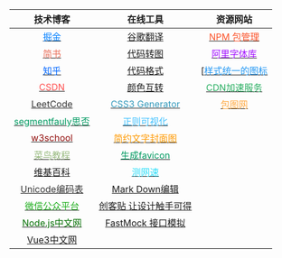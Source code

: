 技术博客 | 在线工具 | 资源网站
:-: | :-: | :-:
[<font style="color:#007fff">掘金</font>](https://juejin.cn/) | [谷歌翻译](https://translate.google.cn/) | [<font style="color:#fb5128">NPM 包管理</font>](https://www.npmjs.com/)
[<font style="color:#ea6f5a">简书</font>](https://www.jianshu.com/) | [代码转图](https://carbon.now.sh/) | [<font style="color:#a111ff">阿里字体库</font>](https://www.iconfont.cn/)
[<font style="color:#06f">知乎</font>](https://www.zhihu.com/people/qing-cui-de-gt) | [代码格式](https://tool.oschina.net/codeformat/json) | [[<font style="color:#2196f3">样式统一的图标</font>](https://pictogrammers.github.io/@mdi/font/4.9.95/)
[<font style="color:#ff4d4d">CSDN</font>](https://www.csdn.net/nav/iot) | [颜色互转](https://www.sioe.cn/yingyong/yanse-rgb-16/) | [<font style="color:#27ae60">CDN加速服务</font>](https://www.bootcdn.cn/)
[<font style="color:#333">LeetCode</font>](https://leetcode-cn.com/problemset/all/) | [<font style="color:#3299bb">CSS3 Generator</font>](http://css3generator.com/) | [<font style="color:#ffa940">包图网</font>](https://ibaotu.com/)
[<font style="color:#009a61">segmentfauly思否</font>](https://segmentfault.com/) | [<font style="color:#40C0FF">正则可视化</font>](https://jex.im/regulex/#!flags=&re=%5E(a%7Cb)*%3F%24) | 
[<font style="color:#900b09">w3school</font>](https://www.w3school.com.cn/index.html) | [<font style="color:#f90">简约文字封面图</font>](https://www.logoly.pro/#/) | 
[<font style="color:#96b97d">菜鸟教程</font>](https://www.runoob.com/) | [<font style="color:#009a61">生成favicon</font>](https://tool.lu/favicon/) | 
[维基百科](https://zh.wikipedia.org/wiki/Wikipedia:%E5%88%86%E9%A1%9E%E7%B4%A2%E5%BC%95) | [<font style="color:#2edef9">测网速</font>](https://www.speedtest.cn/) | 
[<font style="color:#333">Unicode编码表</font>](http://www.52unicode.com/) | [Mark Down编辑](https://www.mdnice.com/) | 
[<font style="color:#1aad19">微信公众平台</font>](https://mp.weixin.qq.com/) | [创客贴 让设计触手可得](https://www.chuangkit.com/designtools/designindex) | 
[<font style="color:#026e00">Node.js中文网</font>](http://nodejs.cn/api/) | [FastMock 接口模拟](https://www.fastmock.site/#/) | 
[Vue3中文网](https://vue3js.cn/docs/zh/api/) |  | 

